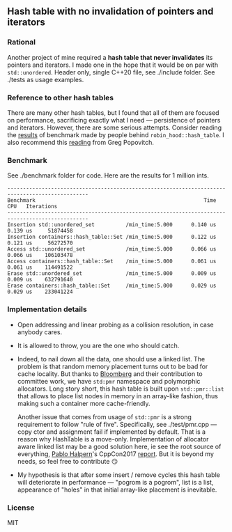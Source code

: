 ## Hash table with no invalidation of pointers and iterators

### Rational
Another project of mine required a **hash table that never invalidates** its pointers and iterators. I made one in the hope that it would be on par with `std::unordered`. Header only, single C++20 file, see ./include folder. See ./tests as usage examples.


### Reference to other hash tables
There are many other hash tables, but I found that all of them are focused on performance, sacrificing exactly what I need — persistence of pointers and iterators. However, there are some serious attempts. Consider reading the [results](https://martin.ankerl.com/2019/04/01/hashmap-benchmarks-01-overview/) of benchmark made by people behind `robin_hood::hash_table`. I also recommend this [reading](https://greg7mdp.github.io/parallel-hashmap/) from Greg Popovitch.

### Benchmark
See ./benchmark folder for code. 
Here are the results for 1 million ints. 
```
------------------------------------------------------------------------------------------------
Benchmark                                                      Time             CPU   Iterations
------------------------------------------------------------------------------------------------
Insertion std::unordered_set          /min_time:5.000      0.140 us        0.139 us     51874458
Insertion containers::hash_table::Set /min_time:5.000      0.122 us        0.121 us     56272570
Access std::unordered_set             /min_time:5.000      0.066 us        0.066 us    106103478
Access containers::hash_table::Set    /min_time:5.000      0.061 us        0.061 us    114491522
Erase std::unordered_set              /min_time:5.000      0.009 us        0.009 us    632791640
Erase containers::hash_table::Set     /min_time:5.000      0.029 us        0.029 us    233041224

```

### Implementation details
* Open addressing and linear probing as a collision resolution, in case anybody cares. 

* It is allowed to throw, you are the one who should catch. 

* Indeed, to nail down all the data, one should use a linked list. The problem is that random memory placement turns out to be bad for cache locality. 
But thanks to [Bloomberg](https://github.com/bloomberg) and their contribution to committee work, we have `std:pmr` namespace and polymorphic allocators.
Long story short, this hash table is built upon `std::pmr::list` that allows to place list nodes in memory in an array-like fashion, thus making such a container more cache-friendly.

  Another issue that comes from usage of `std::pmr` is a strong requirement to follow "rule of five". Specifically, see ./test/pmr.cpp — copy ctor and assignment fail if implemented by default. That is a reason why HashTable is a move-only. Implementation of allocator aware linked list may be a good solution here, ie see the root source of everything, [Pablo Halpern](https://github.com/phalpern)'s CppCon2017 [report](https://www.youtube.com/watch?v=v3dz-AKOVL8). But it is beyond my needs, so feel free to contribute :smirk:

* My hypothesis is that after some insert / remove cycles this hash table will deteriorate in performance — "pogrom is a pogrom", list is a list, appearance of "holes" in that initial array-like placement is inevitable.

### License
MIT
